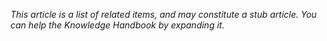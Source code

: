 *This article is a list of related items, and may constitute a stub article. You can help the Knowledge Handbook by expanding it.*
